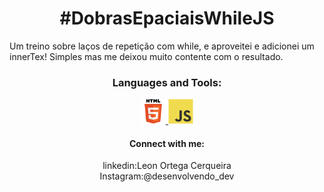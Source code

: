  <h1 align="center">#DobrasEpaciaisWhileJS</h1
<h3 align="center">Um treino sobre laços de repetição com while, e aproveitei e adicionei um innerTex! Simples mas me deixou muito contente com o resultado.</h3>
<h3 align="center">Languages and Tools:</h3>
<p align="center"> <a href="https://www.w3.org/html/" target="_blank" rel="noreferrer"> <img src="https://raw.githubusercontent.com/devicons/devicon/master/icons/html5/html5-original-wordmark.svg" alt="html5" width="40" height="40"/> </a> <a href="https://developer.mozilla.org/en-US/docs/Web/JavaScript" target="_blank" rel="noreferrer"> <img src="https://raw.githubusercontent.com/devicons/devicon/master/icons/javascript/javascript-original.svg" alt="javascript" width="40" height="40"/> </a> </p>


<div align="center">
 <h4>Connect with me:</h4>
 linkedin:Leon Ortega Cerqueira <br>
 Instagram:@desenvolvendo_dev
</div>

